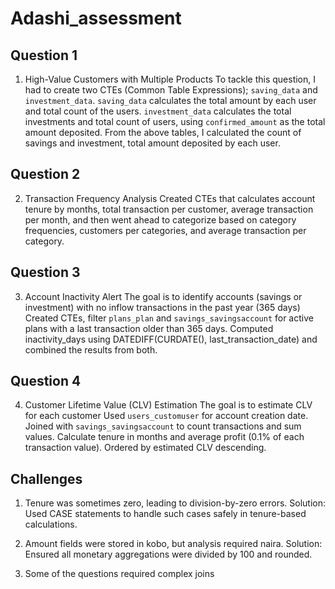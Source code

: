 # Adashi_assessment

## Question 1
1. High-Value Customers with Multiple Products
   To tackle this question, I had to create two CTEs (Common Table Expressions); `saving_data` and `investment_data`. `saving_data` calculates the total amount by each user and total count of the users. `investment_data` calculates the total investments and total count of users, using `confirmed_amount` as the total amount deposited. From the above tables, I calculated the count of savings and investment, total amount deposited by each user.

## Question 2
2. Transaction Frequency Analysis
  Created CTEs that calculates account tenure by months, total transaction per customer, average transaction per month, and then went ahead to categorize based on category frequencies, customers per categories, and average transaction per category.

## Question 3
3. Account Inactivity Alert
  The goal is to identify accounts (savings or investment) with no inflow transactions in the past year (365 days)
  Created CTEs, filter `plans_plan` and `savings_savingsaccount` for active plans with a last transaction older than 365 days. Computed inactivity_days using DATEDIFF(CURDATE(),     last_transaction_date) and combined the results from both.

## Question 4
4.  Customer Lifetime Value (CLV) Estimation
  The goal is to estimate CLV for each customer
  Used `users_customuser` for account creation date. Joined with `savings_savingsaccount` to count transactions and sum values. Calculate tenure in months and average profit (0.1% of each transaction value). Ordered by estimated CLV descending.

## Challenges 
1. Tenure was sometimes zero, leading to division-by-zero errors.
Solution: Used CASE statements to handle such cases safely in tenure-based calculations.

2. Amount fields were stored in kobo, but analysis required naira.
Solution: Ensured all monetary aggregations were divided by 100 and rounded.

3. Some of the questions required complex joins 
